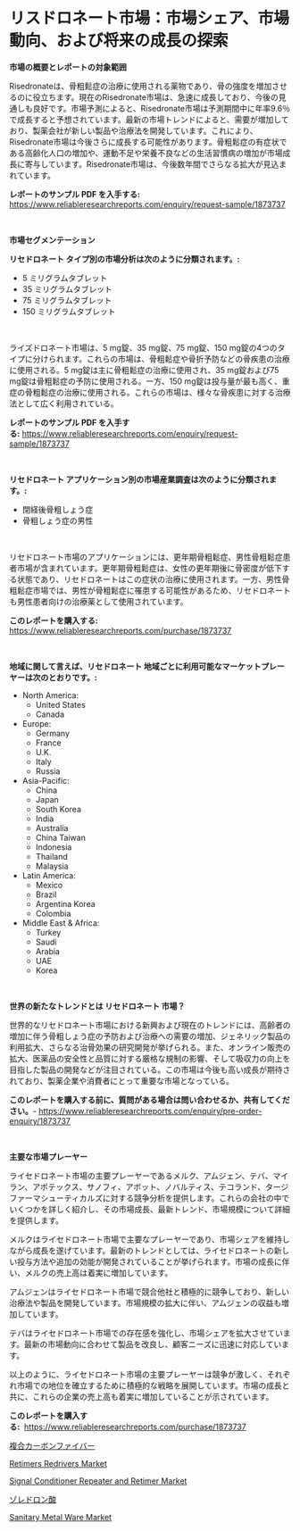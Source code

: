 <p><h1>リスドロネート市場：市場シェア、市場動向、および将来の成長の探索</h1></p><p><strong>市場の概要とレポートの対象範囲</strong></p>
<p><p>Risedronateは、骨粗鬆症の治療に使用される薬物であり、骨の強度を増加させるのに役立ちます。現在のRisedronate市場は、急速に成長しており、今後の見通しも良好です。市場予測によると、Risedronate市場は予測期間中に年率9.6％で成長すると予想されています。最新の市場トレンドによると、需要が増加しており、製薬会社が新しい製品や治療法を開発しています。これにより、Risedronate市場は今後さらに成長する可能性があります。骨粗鬆症の有症状である高齢化人口の増加や、運動不足や栄養不良などの生活習慣病の増加が市場成長に寄与しています。Risedronate市場は、今後数年間でさらなる拡大が見込まれています。</p></p>
<p><strong>レポートのサンプル PDF を入手する:</strong> <a href="https://www.reliableresearchreports.com/enquiry/request-sample/1873737">https://www.reliableresearchreports.com/enquiry/request-sample/1873737</a></p>
<p>&nbsp;</p>
<p><strong>市場セグメンテーション</strong></p>
<p><strong>リセドロネート タイプ別の市場分析は次のように分類されます。:</strong></p>
<p><ul><li>5 ミリグラムタブレット</li><li>35 ミリグラムタブレット</li><li>75 ミリグラムタブレット</li><li>150 ミリグラムタブレット</li></ul></p>
<p>&nbsp;</p>
<p><p>ライズドロネート市場は、5 mg錠、35 mg錠、75 mg錠、150 mg錠の4つのタイプに分けられます。これらの市場は、骨粗鬆症や骨折予防などの骨疾患の治療に使用される。5 mg錠は主に骨粗鬆症の治療に使用され、35 mg錠および75 mg錠は骨粗鬆症の予防に使用される。一方、150 mg錠は投与量が最も高く、重症の骨粗鬆症の治療に使用される。これらの市場は、様々な骨疾患に対する治療法として広く利用されている。</p></p>
<p><strong>レポートのサンプル PDF を入手する:</strong>&nbsp;<a href="https://www.reliableresearchreports.com/enquiry/request-sample/1873737">https://www.reliableresearchreports.com/enquiry/request-sample/1873737</a></p>
<p>&nbsp;</p>
<p><strong> リセドロネート アプリケーション別の市場産業調査は次のように分類されます。:</strong></p>
<p><ul><li>閉経後骨粗しょう症</li><li>骨粗しょう症の男性</li></ul></p>
<p>&nbsp;</p>
<p><p>リセドロネート市場のアプリケーションには、更年期骨粗鬆症、男性骨粗鬆症患者市場が含まれています。更年期骨粗鬆症は、女性の更年期後に骨密度が低下する状態であり、リセドロネートはこの症状の治療に使用されます。一方、男性骨粗鬆症市場では、男性が骨粗鬆症に罹患する可能性があるため、リセドロネートも男性患者向けの治療薬として使用されています。</p></p>
<p><strong>このレポートを購入する:</strong>&nbsp; <a href="https://www.reliableresearchreports.com/purchase/1873737">https://www.reliableresearchreports.com/purchase/1873737</a></p>
<p>&nbsp;</p>
<p><strong>地域に関して言えば、リセドロネート 地域ごとに利用可能なマーケットプレーヤーは次のとおりです。:</strong></p>
<p><ul>
    <li>
        North America:
        <ul>
            <li>United States</li>
            <li>Canada</li>
        </ul>
    </li>
    <li>
        Europe:
        <ul>
            <li>Germany</li>
            <li>France</li>
            <li>U.K.</li>
            <li>Italy</li>
            <li>Russia</li>
        </ul>
    </li>
    <li>
        Asia-Pacific:
        <ul>
            <li>China</li>
            <li>Japan</li>
            <li>South Korea</li>
            <li>India</li>
            <li>Australia</li>
            <li>China Taiwan</li>
            <li>Indonesia</li>
            <li>Thailand</li>
            <li>Malaysia</li>
        </ul>
    </li>
    <li>
        Latin America:
        <ul>
            <li>Mexico</li>
            <li>Brazil</li>
            <li>Argentina Korea</li>
            <li>Colombia</li>
        </ul>
    </li>
    <li>
        Middle East & Africa:
        <ul>
            <li>Turkey</li>
            <li>Saudi</li>
            <li>Arabia</li>
            <li>UAE</li>
            <li>Korea</li>
        </ul>
    </li>
    </ul></p>
<p>&nbsp;</p>
<p><strong>世界の新たなトレンドとは リセドロネート 市場？</strong></p>
<p><p>世界的なリセドロネート市場における新興および現在のトレンドには、高齢者の増加に伴う骨粗しょう症の予防および治療への需要の増加、ジェネリック製品の利用拡大、さらなる治骨効果の研究開発が挙げられる。また、オンライン販売の拡大、医薬品の安全性と品質に対する厳格な規制の影響、そして吸収力の向上を目指した製品の開発などが注目されている。この市場は今後も高い成長が期待されており、製薬企業や消費者にとって重要な市場となっている。</p></p>
<p><strong>このレポートを購入する前に、質問がある場合は問い合わせるか、共有してください。</strong>- <a href="https://www.reliableresearchreports.com/enquiry/pre-order-enquiry/1873737">https://www.reliableresearchreports.com/enquiry/pre-order-enquiry/1873737</a></p>
<p>&nbsp;</p>
<p><strong>主要な市場プレーヤー</strong></p>
<p><p>ライセドロネート市場の主要プレーヤーであるメルク、アムジェン、テバ、マイラン、アポテックス、サノフィ、アボット、ノバルティス、テコランド、タージファーマシューティカルズに対する競争分析を提供します。これらの会社の中でいくつかを詳しく紹介し、その市場成長、最新トレンド、市場規模について詳細を提供します。</p><p>メルクはライセドロネート市場で主要なプレーヤーであり、市場シェアを維持しながら成長を遂げています。最新のトレンドとしては、ライセドロネートの新しい投与方法や追加の効能が開発されていることが挙げられます。市場の成長に伴い、メルクの売上高は着実に増加しています。</p><p>アムジェンはライセドロネート市場で競合他社と積極的に競争しており、新しい治療法や製品を開発しています。市場規模の拡大に伴い、アムジェンの収益も増加しています。</p><p>テバはライセドロネート市場での存在感を強化し、市場シェアを拡大させています。最新の市場動向に合わせて製品を改良し、顧客ニーズに迅速に対応しています。</p><p>以上のように、ライセドロネート市場の主要プレーヤーは競争が激しく、それぞれ市場での地位を確立するために積極的な戦略を展開しています。市場の成長と共に、これらの企業の売上高も着実に増加していることが示されています。</p></p>
<p><strong>このレポートを購入する:</strong>&nbsp;&nbsp;<a href="https://www.reliableresearchreports.com/purchase/1873737">https://www.reliableresearchreports.com/purchase/1873737</a></p>
<p><p><a href="https://medium.com/@eunawiegad2023/%E8%A4%87%E5%90%88%E7%82%AD%E7%B4%A0%E7%B9%8A%E7%B6%AD%E5%B8%82%E5%A0%B4%E3%81%AE%E8%A6%8F%E6%A8%A1%E3%81%8C-%E3%82%B0%E3%83%AD%E3%83%BC%E3%83%90%E3%83%AB%E6%A5%AD%E7%95%8C%E3%81%AB%E3%81%8A%E3%81%91%E3%82%8B%E6%9C%80%E9%81%A9%E3%81%AA%E3%83%9E%E3%83%BC%E3%82%B1%E3%83%86%E3%82%A3%E3%83%B3%E3%82%B0%E3%83%81%E3%83%A3%E3%83%8D%E3%83%AB%E3%82%92%E6%98%8E%E3%82%89%E3%81%8B%E3%81%AB%E3%81%97%E3%81%BE%E3%81%99-562229da836e">複合カーボンファイバー</a></p><p><a href="https://issuu.com/reportprime-2/docs/retimers-redrivers-market-size-2030_aa087deb4f606e">Retimers Redrivers Market</a></p><p><a href="https://issuu.com/reportprime-2/docs/signal-conditioner-repeater-and-retimer-market-siz">Signal Conditioner Repeater and Retimer Market</a></p><p><a href="https://github.com/ppmazlotr77499/Market-Research-Report-List-1/blob/main/94766042812.md">ゾレドロン酸</a></p><p><a href="https://github.com/kathiaseamanalvaradovlprc2h/Market-Research-Report-List-1/blob/main/sanitary-metal-ware-market.md">Sanitary Metal Ware Market</a></p></p>